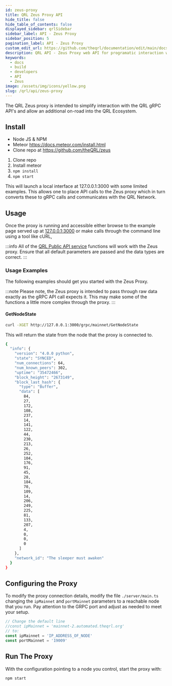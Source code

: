 ```yaml
---
id: zeus-proxy
title: QRL Zeus Proxy API
hide_title: false
hide_table_of_contents: false
displayed_sidebar: qrlSidebar
sidebar_label: API - Zeus Proxy
sidebar_position: 5
pagination_label: API - Zeus Proxy
custom_edit_url: https://github.com/theqrl/documentation/edit/main/docs/API/zeus-proxy.md
description: QRL API - Zeus Proxy web API for programatic interaction with the QRL Blockchain
keywords:
  - docs
  - build
  - developers
  - API
  - Zeus
image: /assets/img/icons/yellow.png
slug: /qrl/api/zeus-proxy
---
```


The QRL Zeus proxy is intended to simplify interaction with the QRL gRPC API's and allow an additional on-road into the QRL Ecosystem.


## Install

- Node JS & NPM
- Meteor https://docs.meteor.com/install.html
- Clone repo at https://github.com/theQRL/zeus

1. Clone repo
2. Install meteor
3. `npm install`
4. `npm start`

This will launch a local interface at 127.0.0.1:3000 with some limited examples. This allows one to place API calls to the Zeus proxy which in turn converts these to gRPC calls and communicates with the QRL Network.


## Usage

Once the proxy is running and accessible either browse to the example page served up at [127.0.0.1:3000](http://127.0.0.1:3001) or make calls through the command line using a tool like cURL, 

:::info
All of the [QRL Public API service](http://127.0.0.1:3000/api/qrl-public-api#publicapiservice) functions will work with the Zeus proxy. Ensure that all default parameters are passed and the data types are correct.
:::

### Usage Examples

The following examples should get you started with the Zeus Proxy.

:::note
Please note, the Zeus proxy is intended to pass through raw data exactly as the gRPC API call expects it. This may make some of the functions a little more complex through the proxy.
:::

#### GetNodeState

```bash
curl -XGET http://127.0.0.1:3000/grpc/mainnet/GetNodeState
```

This will return the state from the node that the proxy is connected to.

```bash
{
  "info": {
    "version": "4.0.0 python",
    "state": "SYNCED",
    "num_connections": 64,
    "num_known_peers": 302,
    "uptime": "35472466",
    "block_height": "2673149",
    "block_last_hash": {
      "type": "Buffer",
      "data": [
        84,
        27,
        172,
        108,
        237,
        14,
        141,
        122,
        44,
        230,
        213,
        26,
        252,
        104,
        176,
        91,
        45,
        28,
        184,
        70,
        109,
        14,
        206,
        249,
        225,
        81,
        133,
        207,
        4,
        0,
        0,
        0
      ]
    },
    "network_id": "The sleeper must awaken"
  }
}
``` 

## Configuring the Proxy

To modify the proxy connection details, modify the file `./server/main.ts` changing the `ipMainnet` and `portMainnet` parameters to a reachable node that you run. Pay attention to the GRPC port and adjust as needed to meet your setup.


```js
// Change the default line
//const ipMainnet = 'mainnet-2.automated.theqrl.org'
// to:
const ipMainnet = 'IP_ADDRESS_OF_NODE'
const portMainnet = '19009'
```


## Run The Proxy

With the configuration pointing to a node you control, start the proxy with:

```bash
npm start
```

